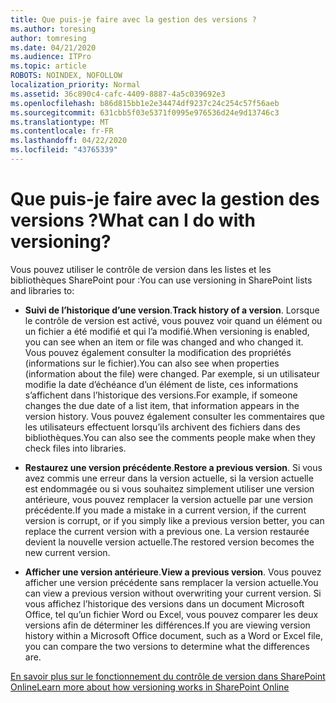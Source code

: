 ```yaml
---
title: Que puis-je faire avec la gestion des versions ?
ms.author: toresing
author: tomresing
ms.date: 04/21/2020
ms.audience: ITPro
ms.topic: article
ROBOTS: NOINDEX, NOFOLLOW
localization_priority: Normal
ms.assetid: 36c890c4-cafc-4409-8887-4a5c039692e3
ms.openlocfilehash: b86d815bb1e2e34474df9237c24c254c57f56aeb
ms.sourcegitcommit: 631cbb5f03e5371f0995e976536d24e9d13746c3
ms.translationtype: MT
ms.contentlocale: fr-FR
ms.lasthandoff: 04/22/2020
ms.locfileid: "43765339"
---
```

# <a name="what-can-i-do-with-versioning"></a><span data-ttu-id="553e1-102">Que puis-je faire avec la gestion des versions ?</span><span class="sxs-lookup"><span data-stu-id="553e1-102">What can I do with versioning?</span></span>

<span data-ttu-id="553e1-103">Vous pouvez utiliser le contrôle de version dans les listes et les bibliothèques SharePoint pour :</span><span class="sxs-lookup"><span data-stu-id="553e1-103">You can use versioning in SharePoint lists and libraries to:</span></span>
  
- <span data-ttu-id="553e1-104">**Suivi de l’historique d’une version**.</span><span class="sxs-lookup"><span data-stu-id="553e1-104">**Track history of a version**.</span></span> <span data-ttu-id="553e1-105">Lorsque le contrôle de version est activé, vous pouvez voir quand un élément ou un fichier a été modifié et qui l’a modifié.</span><span class="sxs-lookup"><span data-stu-id="553e1-105">When versioning is enabled, you can see when an item or file was changed and who changed it.</span></span> <span data-ttu-id="553e1-106">Vous pouvez également consulter la modification des propriétés (informations sur le fichier).</span><span class="sxs-lookup"><span data-stu-id="553e1-106">You can also see when properties (information about the file) were changed.</span></span> <span data-ttu-id="553e1-107">Par exemple, si un utilisateur modifie la date d’échéance d’un élément de liste, ces informations s’affichent dans l’historique des versions.</span><span class="sxs-lookup"><span data-stu-id="553e1-107">For example, if someone changes the due date of a list item, that information appears in the version history.</span></span> <span data-ttu-id="553e1-108">Vous pouvez également consulter les commentaires que les utilisateurs effectuent lorsqu’ils archivent des fichiers dans des bibliothèques.</span><span class="sxs-lookup"><span data-stu-id="553e1-108">You can also see the comments people make when they check files into libraries.</span></span> 
    
- <span data-ttu-id="553e1-109">**Restaurez une version précédente**.</span><span class="sxs-lookup"><span data-stu-id="553e1-109">**Restore a previous version**.</span></span> <span data-ttu-id="553e1-110">Si vous avez commis une erreur dans la version actuelle, si la version actuelle est endommagée ou si vous souhaitez simplement utiliser une version antérieure, vous pouvez remplacer la version actuelle par une version précédente.</span><span class="sxs-lookup"><span data-stu-id="553e1-110">If you made a mistake in a current version, if the current version is corrupt, or if you simply like a previous version better, you can replace the current version with a previous one.</span></span> <span data-ttu-id="553e1-111">La version restaurée devient la nouvelle version actuelle.</span><span class="sxs-lookup"><span data-stu-id="553e1-111">The restored version becomes the new current version.</span></span> 
    
- <span data-ttu-id="553e1-112">**Afficher une version antérieure**.</span><span class="sxs-lookup"><span data-stu-id="553e1-112">**View a previous version**.</span></span> <span data-ttu-id="553e1-113">Vous pouvez afficher une version précédente sans remplacer la version actuelle.</span><span class="sxs-lookup"><span data-stu-id="553e1-113">You can view a previous version without overwriting your current version.</span></span> <span data-ttu-id="553e1-114">Si vous affichez l’historique des versions dans un document Microsoft Office, tel qu’un fichier Word ou Excel, vous pouvez comparer les deux versions afin de déterminer les différences.</span><span class="sxs-lookup"><span data-stu-id="553e1-114">If you are viewing version history within a Microsoft Office document, such as a Word or Excel file, you can compare the two versions to determine what the differences are.</span></span> 
    
[<span data-ttu-id="553e1-115">En savoir plus sur le fonctionnement du contrôle de version dans SharePoint Online</span><span class="sxs-lookup"><span data-stu-id="553e1-115">Learn more about how versioning works in SharePoint Online</span></span>](https://go.microsoft.com/fwlink/?linkid=875710)
  

